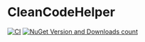 # CleanCodeHelper
[![CI](https://github.com/johannes-schmitt/CleanCodeHelper/workflows/CI/badge.svg)](https://github.com/johannes-schmitt/CleanCodeHelper/actions?query=workflow%3ACI)
[![NuGet Version and Downloads count](https://buildstats.info/nuget/CleanCodeHelper.Analyzer)](https://www.nuget.org/packages/CleanCodeHelper.Analyzer)